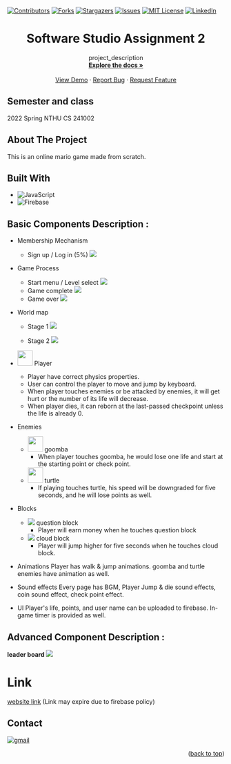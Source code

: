

<a name="readme-top"></a>

<!-- PROJECT SHIELDS -->
[![Contributors][contributors-shield]][contributors-url]
[![Forks][forks-shield]][forks-url]
[![Stargazers][stars-shield]][stars-url]
[![Issues][issues-shield]][issues-url]
[![MIT License][license-shield]][license-url]
[![LinkedIn][linkedin-shield]][linkedin-url]

# <center>Software Studio Assignment 2</center>

<div align="center">

  <p align="center">
    project_description
    <br />
    <a href="https://github.com/Lewis-Tsai/Software-Studio-Assignment-02"><strong>Explore the docs »</strong></a>
    <br />
    <br />
    <a href="https://github.com/Lewis-Tsai/Software-Studio-Assignment-02">View Demo</a>
    ·
    <a href="https://github.com/Lewis-Tsai/Software-Studio-Assignment-02/issues">Report Bug</a>
    ·
    <a href="https://github.com/Lewis-Tsai/Software-Studio-Assignment-02/issues">Request Feature</a>
  </p>
</div>

## Semester and class
2022 Spring NTHU CS 241002	

<!-- ABOUT THE PROJECT -->
## About The Project
This is an online mario game made from scratch.

## Built With

* ![JavaScript](https://img.shields.io/badge/javascript-%23323330.svg?style=for-the-badge&logo=javascript&logoColor=%23F7DF1E)
* ![Firebase](https://img.shields.io/badge/Firebase-039BE5?style=for-the-badge&logo=Firebase&logoColor=white)

## Basic Components Description : 
* Membership Mechanism
  *  Sign up / Log in (5%)
![](https://i.imgur.com/e1dgVxf.png)

* Game Process
  * Start menu / Level select
![](https://i.imgur.com/IvNNUhR.png)
  * Game complete
![](https://i.imgur.com/5hdHMJr.png)
  * Game over
![](https://i.imgur.com/vJ4v36d.png)

* World map
  * Stage 1
![](https://i.imgur.com/jDoiQUH.png)

  * Stage 2
![](https://i.imgur.com/7z6W1mL.png)

* <img src="https://i.imgur.com/6qe4Dvu.png"  width="35" height="35"> Player
  * Player have correct physics properties.
  * User can control the player to move and jump by keyboard.
  * When player touches enemies or be attacked by enemies, it will get hurt or the number of its life will decrease.
  * When player dies, it can reborn at the last-passed checkpoint unless the life is already 0.

* Enemies
  * <img src="https://i.imgur.com/cbOcSTk.png"  width="35" height="35"> goomba
    * When player touches goomba, he would lose one life and start at the starting point or check point.
  * <img src="https://i.imgur.com/tV9n0mt.png"  width="35" height="35"> turtle
    * If playing touches turtle, his speed will be downgraded for five seconds, and he will lose points as well.

* Blocks
  * ![](https://i.imgur.com/58XQtDR.png) question block 
    * Player will earn money when he touches question block
  * ![](https://i.imgur.com/RHhYHZ0.png) cloud block
    * Player will jump higher for five seconds when he touches cloud block.

* Animations
Player has walk & jump animations. goomba and turtle enemies have animation as well. 

* Sound effects
Every page has BGM, Player Jump & die sound effects, coin sound effect, check point effect.

* UI
Player's life, points, and user name can be uploaded to firebase. In-game timer is provided as well.

## Advanced Component Description : 

**leader board**
![](https://i.imgur.com/I4gRB5j.png)

# Link

[website link](https://software-studio-hw2-mario-game.web.app/) (Link may expire due to firebase policy)

## Contact

[![gmail][gmail]][gmail-url]

<p align="right">(<a href="#readme-top">back to top</a>)</p>

<!-- MARKDOWN LINKS & IMAGES -->
<!-- https://www.markdownguide.org/basic-syntax/#reference-style-links -->
[contributors-shield]: https://img.shields.io/github/contributors/Lewis-Tsai/Software-Studio-Assignment-02.svg?style=for-the-badge
[contributors-url]: https://github.com/Lewis-Tsai/Software-Studio-Assignment-02/contributors
[forks-shield]: https://img.shields.io/github/forks/Lewis-Tsai/Software-Studio-Assignment-02.svg?style=for-the-badge
[forks-url]: https://github.com/Lewis-Tsai/Software-Studio-Assignment-02/network/members
[stars-shield]: https://img.shields.io/github/stars/Lewis-Tsai/Software-Studio-Assignment-02.svg?style=for-the-badge
[stars-url]: https://github.com/Lewis-Tsai/Software-Studio-Assignment-02/stargazers
[issues-shield]: https://img.shields.io/github/issues/Lewis-Tsai/Software-Studio-Assignment-02.svg?style=for-the-badge
[issues-url]: https://github.com/Lewis-Tsai/Software-Studio-Assignment-02/issues
[license-shield]: https://img.shields.io/github/license/Lewis-Tsai/Software-Studio-Assignment-02.svg?style=for-the-badge
[license-url]: https://github.com/Lewis-Tsai/Software-Studio-Assignment-02/blob/master/license
[linkedin-shield]: https://img.shields.io/badge/-LinkedIn-black.svg?style=for-the-badge&logo=linkedin&colorB=555
[linkedin-url]: https://linkedin.com/in/lewis-tsai-7b570421a

[gmail]: https://img.shields.io/badge/Gmail-D14836?style=for-the-badge&logo=gmail&logoColor=white
[gmail-url]: mailto:A38050787@gmail.com
